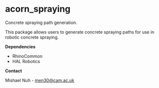 # acorn_spraying

Concrete spraying path generation.

This package allows users to generate concrete spraying paths for use in robotic concrete spraying.

**Dependencies**

* RhinoCommon
* HAL Robotics

**Contact**

Mishael Nuh - men30@cam.ac.uk